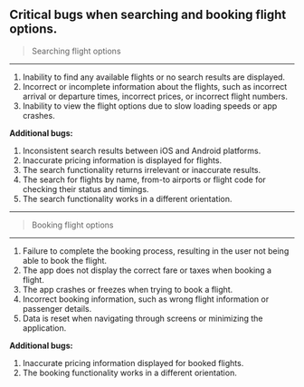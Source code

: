 **Critical bugs when searching  and booking flight options.**
---
> Searching flight options 
---
1. Inability to find any available flights or no search results are displayed.
2. Incorrect or incomplete information about the flights, such as incorrect arrival or departure
times, incorrect prices, or incorrect flight numbers.
3. Inability to view the flight options due to slow loading speeds or app crashes.

**Additional bugs:**
1. Inconsistent search results between iOS and Android platforms.
2. Inaccurate pricing information is displayed for flights.
3. The search functionality returns irrelevant or inaccurate results.
4. The search for flights by name, from-to airports or flight code for checking their status and 
timings.
5. The search functionality works in a different orientation.

---
> Booking flight options
---

1. Failure to complete the booking process, resulting in the user not being able to book the flight.
2. The app does not display the correct fare or taxes when booking a flight.
3. The app crashes or freezes when trying to book a flight.
4. Incorrect booking information, such as wrong flight information or passenger details.
5. Data is reset when navigating through screens or minimizing the application.

**Additional bugs:**
1. Inaccurate pricing information displayed for booked flights.
2. The booking functionality works in a different orientation.
